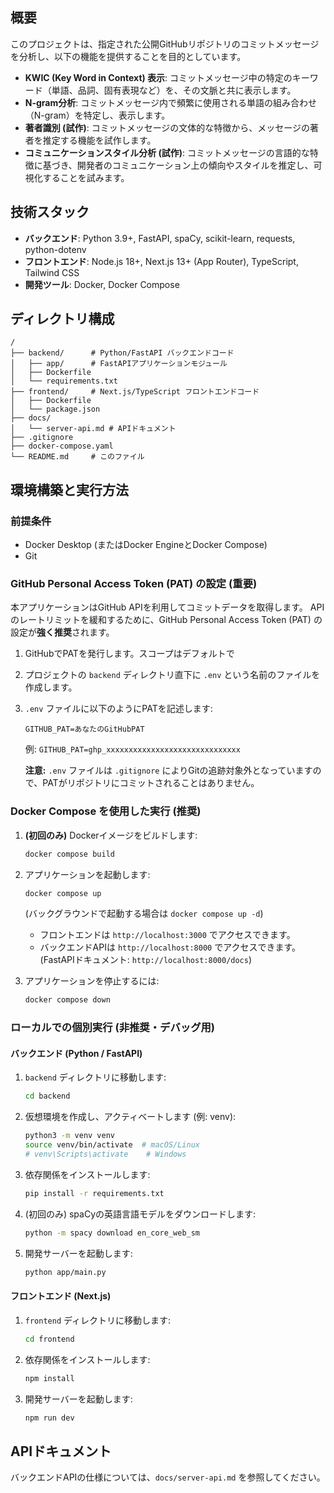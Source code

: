 ## 概要

このプロジェクトは、指定された公開GitHubリポジトリのコミットメッセージを分析し、以下の機能を提供することを目的としています。

*   **KWIC (Key Word in Context) 表示**: コミットメッセージ中の特定のキーワード（単語、品詞、固有表現など）を、その文脈と共に表示します。
*   **N-gram分析**: コミットメッセージ内で頻繁に使用される単語の組み合わせ（N-gram）を特定し、表示します。
*   **著者識別 (試作)**: コミットメッセージの文体的な特徴から、メッセージの著者を推定する機能を試作します。
*   **コミュニケーションスタイル分析 (試作)**: コミットメッセージの言語的な特徴に基づき、開発者のコミュニケーション上の傾向やスタイルを推定し、可視化することを試みます。

## 技術スタック

*   **バックエンド**: Python 3.9+, FastAPI, spaCy, scikit-learn, requests, python-dotenv
*   **フロントエンド**: Node.js 18+, Next.js 13+ (App Router), TypeScript, Tailwind CSS
*   **開発ツール**: Docker, Docker Compose

## ディレクトリ構成

```
/
├── backend/      # Python/FastAPI バックエンドコード
│   ├── app/      # FastAPIアプリケーションモジュール
│   ├── Dockerfile
│   └── requirements.txt
├── frontend/     # Next.js/TypeScript フロントエンドコード
│   ├── Dockerfile
│   └── package.json
├── docs/
│   └── server-api.md # APIドキュメント
├── .gitignore
├── docker-compose.yaml
└── README.md     # このファイル
```

## 環境構築と実行方法

### 前提条件

*   Docker Desktop (またはDocker EngineとDocker Compose)
*   Git

### GitHub Personal Access Token (PAT) の設定 (重要)

本アプリケーションはGitHub APIを利用してコミットデータを取得します。
APIのレートリミットを緩和するために、GitHub Personal Access Token (PAT) の設定が**強く推奨**されます。

1.  GitHubでPATを発行します。スコープはデフォルトで
2.  プロジェクトの `backend` ディレクトリ直下に `.env` という名前のファイルを作成します。
3.  `.env` ファイルに以下のようにPATを記述します:
    ```env
    GITHUB_PAT=あなたのGitHubPAT
    ```
    例: `GITHUB_PAT=ghp_xxxxxxxxxxxxxxxxxxxxxxxxxxxxxx`

    **注意:** `.env` ファイルは `.gitignore` によりGitの追跡対象外となっていますので、PATがリポジトリにコミットされることはありません。

### Docker Compose を使用した実行 (推奨)

1.  **(初回のみ)** Dockerイメージをビルドします:
    ```bash
    docker compose build
    ```
2.  アプリケーションを起動します:
    ```bash
    docker compose up
    ```
    (バックグラウンドで起動する場合は `docker compose up -d`)

    *   フロントエンドは `http://localhost:3000` でアクセスできます。
    *   バックエンドAPIは `http://localhost:8000` でアクセスできます。(FastAPIドキュメント: `http://localhost:8000/docs`)

3.  アプリケーションを停止するには:
    ```bash
    docker compose down
    ```

### ローカルでの個別実行 (非推奨・デバッグ用)

#### バックエンド (Python / FastAPI)

1.  `backend` ディレクトリに移動します:
    ```bash
    cd backend
    ```
2.  仮想環境を作成し、アクティベートします (例: venv):
    ```bash
    python3 -m venv venv
    source venv/bin/activate  # macOS/Linux
    # venv\Scripts\activate    # Windows
    ```
3.  依存関係をインストールします:
    ```bash
    pip install -r requirements.txt
    ```
4.  (初回のみ) spaCyの英語言語モデルをダウンロードします:
    ```bash
    python -m spacy download en_core_web_sm
    ```
5.  開発サーバーを起動します:
    ```bash
    python app/main.py
    ```

#### フロントエンド (Next.js)

1.  `frontend` ディレクトリに移動します:
    ```bash
    cd frontend
    ```
2.  依存関係をインストールします:
    ```bash
    npm install
    ```
3.  開発サーバーを起動します:
    ```bash
    npm run dev
    ```

## APIドキュメント

バックエンドAPIの仕様については、`docs/server-api.md` を参照してください。
